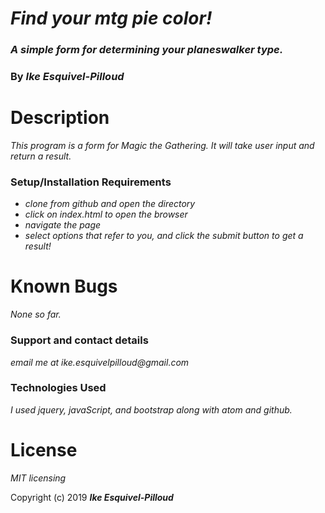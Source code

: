 # _Find your mtg pie color!_

### _A simple form for determining your planeswalker type._

### By _**Ike Esquivel-Pilloud**_

# Description

_This program is a form for Magic the Gathering. It will take user input and return a result._

### Setup/Installation Requirements

* _clone from github and open the directory_
* _click on index.html to open the browser_
* _navigate the page_
* _select options that refer to you, and click the submit button to get a result!_

# Known Bugs

_None so far._

### Support and contact details

_email me at ike.esquivelpilloud@gmail.com_

### Technologies Used

_I used jquery, javaScript, and bootstrap along with atom and github._

# License

_MIT licensing_

Copyright (c) 2019 **_Ike Esquivel-Pilloud_**
